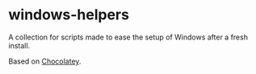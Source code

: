 windows-helpers
==================

A collection for scripts made to ease the setup of Windows after a fresh install.

Based on [Chocolatey](https://chocolatey.org/).
